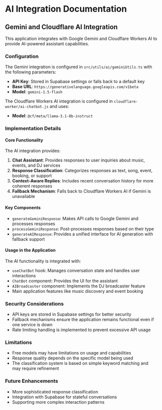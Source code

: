 
# AI Integration Documentation

## Gemini and Cloudflare AI Integration

This application integrates with Google Gemini and Cloudflare Workers AI to provide AI-powered assistant capabilities.

### Configuration

The Gemini integration is configured in `src/utils/ai/geminiUtils.ts` with the following parameters:

- **API Key**: Stored in Supabase settings or falls back to a default key
- **Base URL**: `https://generativelanguage.googleapis.com/v1beta`
- **Model**: `gemini-1.5-flash`

The Cloudflare Workers AI integration is configured in `cloudflare-worker/ai-chatbot.js` and uses:
- **Model**: `@cf/meta/llama-3.1-8b-instruct`

### Implementation Details

#### Core Functionality

The AI integration provides:

1. **Chat Assistant**: Provides responses to user inquiries about music, events, and DJ services
2. **Response Classification**: Categorizes responses as text, song, event, booking, or support
3. **Context-Aware Replies**: Includes recent conversation history for more coherent responses
4. **Fallback Mechanism**: Falls back to Cloudflare Workers AI if Gemini is unavailable

#### Key Components

- `generateGeminiResponse`: Makes API calls to Google Gemini and processes responses
- `processGeminiResponse`: Post-processes responses based on their type
- `generateAIResponse`: Provides a unified interface for AI generation with fallback support

#### Usage in the Application

The AI functionality is integrated with:

- `useChatBot` hook: Manages conversation state and handles user interactions
- `ChatBot` component: Provides the UI for the assistant
- `AIBroadcaster` component: Implements the DJ broadcaster feature
- Main application features like music discovery and event booking

### Security Considerations

- API keys are stored in Supabase settings for better security
- Fallback mechanisms ensure the application remains functional even if one service is down
- Rate limiting handling is implemented to prevent excessive API usage

### Limitations

- Free models may have limitations on usage and capabilities
- Response quality depends on the specific model being used
- The classification system is based on simple keyword matching and may require refinement

### Future Enhancements

- More sophisticated response classification
- Integration with Supabase for stateful conversations
- Supporting more complex interaction patterns
